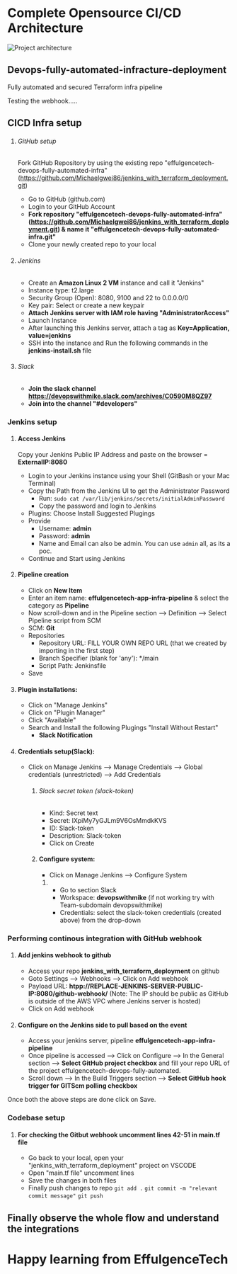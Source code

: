 # Complete Opensource CI/CD Architecture
![Project architecture](https://camo.githubusercontent.com/7bcff4210c1ea5d80928ea710c4ccf1abcdb8facafd25a028f3080d1eaec21e6/68747470733a2f2f6c756369642e6170702f7075626c69635365676d656e74732f766965772f61366566333233332d376464612d343833612d613636322d6438656339303339356261332f696d6167652e706e67)

## Devops-fully-automated-infracture-deployment
Fully automated and secured Terraform infra pipeline

Testing the webhook.....

## CICD Infra setup
1) ###### GitHub setup
    Fork GitHub Repository by using the existing repo "effulgencetech-devops-fully-automated-infra" (https://github.com/Michaelgwei86/jenkins_with_terraform_deployment.git)     
    - Go to GitHub (github.com)
    - Login to your GitHub Account
    - **Fork repository "effulgencetech-devops-fully-automated-infra" (https://github.com/Michaelgwei86/jenkins_with_terraform_deployment.git) & name it "effulgencetech-devops-fully-automated-infra.git"**
    - Clone your newly created repo to your local

2) ###### Jenkins
    - Create an **Amazon Linux 2 VM** instance and call it "Jenkins"
    - Instance type: t2.large
    - Security Group (Open): 8080, 9100 and 22 to 0.0.0.0/0
    - Key pair: Select or create a new keypair
    - **Attach Jenkins server with IAM role having "AdministratorAccess"**
    - Launch Instance
    - After launching this Jenkins server, attach a tag as **Key=Application, value=jenkins**
    - SSH into the instance and Run the following commands in the **jenkins-install.sh** file

3) ###### Slack 
    - **Join the slack channel https://devopswithmike.slack.com/archives/C0590M8QZ97**
    - **Join into the channel "#developers"**

### Jenkins setup
1) #### Access Jenkins
    Copy your Jenkins Public IP Address and paste on the browser = **ExternalIP:8080**
    - Login to your Jenkins instance using your Shell (GitBash or your Mac Terminal)
    - Copy the Path from the Jenkins UI to get the Administrator Password
        - Run: `sudo cat /var/lib/jenkins/secrets/initialAdminPassword`
        - Copy the password and login to Jenkins
    - Plugins: Choose Install Suggested Plugings 
    - Provide 
        - Username: **admin**
        - Password: **admin**
        - Name and Email can also be admin. You can use `admin` all, as its a poc.
    - Continue and Start using Jenkins

2)  #### Pipeline creation
    - Click on **New Item**
    - Enter an item name: **effulgencetech-app-infra-pipeline** & select the category as **Pipeline**
    - Now scroll-down and in the Pipeline section --> Definition --> Select Pipeline script from SCM
    - SCM: **Git**
    - Repositories
        - Repository URL: FILL YOUR OWN REPO URL (that we created by importing in the first step)
        - Branch Specifier (blank for 'any'): */main
        - Script Path: Jenkinsfile
    - Save

3)  #### Plugin installations:
    - Click on "Manage Jenkins"
    - Click on "Plugin Manager"
    - Click "Available"
    - Search and Install the following Plugings "Install Without Restart"        
        - **Slack Notification**

4)  #### Credentials setup(Slack):
    - Click on Manage Jenkins --> Manage Credentials --> Global credentials (unrestricted) --> Add Credentials
        1)  ###### Slack secret token (slack-token)
            - Kind: Secret text            
            - Secret: lXpiMy7yGJLm9V6OsMmdkKVS
            - ID: Slack-token
            - Description: Slack-token
            - Click on Create                

        2)  #### Configure system:
            - Click on Manage Jenkins --> Configure System

            1)  - Go to section Slack
                - Workspace: **devopswithmike** (if not working try with Team-subdomain devopswithmike)
                - Credentials: select the slack-token credentials (created above) from the drop-down    


### Performing continous integration with GitHub webhook

1) #### Add jenkins webhook to github
    - Access your repo **jenkins_with_terraform_deployment** on github
    - Goto Settings --> Webhooks --> Click on Add webhook 
    - Payload URL: **htpp://REPLACE-JENKINS-SERVER-PUBLIC-IP:8080/github-webhook/**    (Note: The IP should be public as GitHub is outside of the AWS VPC where Jenkins server is hosted)
    - Click on Add webhook

2) #### Configure on the Jenkins side to pull based on the event
    - Access your jenkins server, pipeline **effulgencetech-app-infra-pipeline**
    - Once pipeline is accessed --> Click on Configure --> In the General section --> **Select GitHub project checkbox** and fill your repo URL of the project effulgencetech-devops-fully-automated.
    - Scroll down --> In the Build Triggers section -->  **Select GitHub hook trigger for GITScm polling checkbox**

Once both the above steps are done click on Save.


### Codebase setup

1) #### For checking the Gitbut webhook uncomment lines 42-51 in main.tf file
    - Go back to your local, open your "jenkins_with_terraform_deployment" project on VSCODE
    - Open "main.tf file" uncomment lines   
    - Save the changes in both files
    - Finally push changes to repo
        `git add .`
        `git commit -m "relevant commit message"`
        `git push`


## Finally observe the whole flow and understand the integrations
# Happy learning from EffulgenceTech